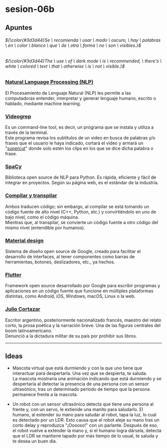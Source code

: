 # sesion-06b

## Apuntes
###### ${\color{#3d3d44}Se \ recomienda \ usar \ modo \ oscuro, \ hay \ palabras \ en \ color \ blanco \ que \ de \ otra \ forma \ no \ son \ visibles.}$ <br/>
###### ${\color{#3d3d44}The \ use \ of \ dark mode \ is \ recommended, \ there's \ white \ colored \ text \ that \ otherwise \ is \ not \ visible.}$ <br/>

### [Natural Language Processing (NLP)](https://www.ibm.com/think/topics/natural-language-processing)

El Procesamiento de Lenguaje Natural (NLP) les permite a las computadoras entender, interpretar y generar lenguaje humano, escrito o hablado, mediante machine learning.

### [Videogrep](https://github.com/antiboredom/videogrep)

Es un command-line tool, es decir, un programa que se instala y utiliza a través de la terminal. <br/>
Este programa revisa los subtítulos de un video en busca de palabras y/o frases que el usuario le haya indicado, cortará el video y armará un "[supercut](https://www.youtube.com/watch?v=UyyYbl0huC4)" donde solo estén los clips en los que se dice dicha palabra o frase.

### [SpaCy](https://spacy.io/)

Biblioteca open source de NLP para Python. Es rápida, eficiente y fácil de integrar en proyectos. Según su página web, es el estándar de la industria.

### [Compilar y transpilar](https://stackoverflow.com/questions/44931479/compiling-vs-transpiling)

Ambos traducen código; sin embargo, al compilar se está tomando un código fuente de alto nivel (C++, Python, etc.) y convirtiéndolo en uno de bajo nivel, como el código máquina. <br/>
Mientras que, al transpilar, se convierte un código fuente a otro código del mismo nivel (entendible por humanos).

### [Material design](https://m3.material.io/)

Sistema de diseño open source de Google, creado para facilitar el desarrollo de interfaces, al tener componentes como barras de herramientas, botones, deslizadores, etc., ya hechos.

### [Flutter](https://flutter.dev/)

Framework open source desarrollado por Google para escribir programas y aplicaciones en un código fuente que funcione en múltiples plataformas distintas, como Android, iOS, Windows, macOS, Linux o la web.

### [Julio Cortazar](https://es.wikipedia.org/wiki/Julio_Cort%C3%A1zar)

Escritor argentino, posteriormente nacionalizado francés, maestro del relato corto, la prosa poética y la narración breve. Una de las figuras centrales del boom latinoamericano. </br>
Denunció a la dictadura militar de su país por prohibir sus libros.

-------------------------------------------------------------------
## Ideas 

- Mascota virtual que está durmiendo y con la que uno tiene que interactuar para despertarla. Una vez que se despierta, te saluda. <br>
La mascota mostraría una animación indicando que está durmiendo y se despertaría al detectar la presencia de una persona con un sensor ultrasónico, tras un determinado período de tiempo que la persona permanece frente a la mascota.

- Un robot con un sensor ultrasónico detecta que tiene una persona al frente y, con un servo, le extiende una manito para saludarlo. El humano, al extender su mano para saludar al robot, tapa la luz, lo cual es detectado por un LDR. Esto causa que el robot aleje su mano tras un corto delay y reproduzca "¡Ooooso!" con un parlante. Después de eso, el robot vuelve a extender la mano y, si el humano logra dársela, detecta que el LDR se mantiene tapado por más tiempo de lo usual, te saluda y te desea un buen día.